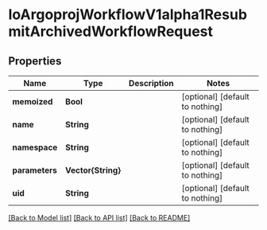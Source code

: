 # IoArgoprojWorkflowV1alpha1ResubmitArchivedWorkflowRequest


## Properties
Name | Type | Description | Notes
------------ | ------------- | ------------- | -------------
**memoized** | **Bool** |  | [optional] [default to nothing]
**name** | **String** |  | [optional] [default to nothing]
**namespace** | **String** |  | [optional] [default to nothing]
**parameters** | **Vector{String}** |  | [optional] [default to nothing]
**uid** | **String** |  | [optional] [default to nothing]


[[Back to Model list]](../README.md#models) [[Back to API list]](../README.md#api-endpoints) [[Back to README]](../README.md)



